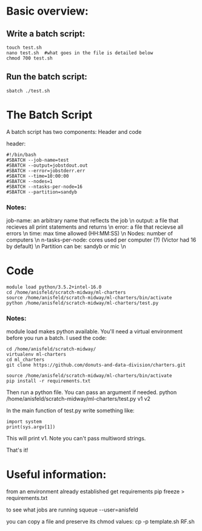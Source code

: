 # Basic overview:

## Write a batch script: 
	touch test.sh
	nano test.sh  #what goes in the file is detailed below
	chmod 700 test.sh

## Run the batch script:
	sbatch ./test.sh 

# The Batch Script
A batch script has two components: Header and code

header:

	#!/bin/bash
	#SBATCH --job-name=test
	#SBATCH --output=jobstdout.out
	#SBATCH --error=jobstderr.err
	#SBATCH --time=10:00:00
	#SBATCH --nodes=1
	#SBATCH --ntasks-per-node=16
	#SBATCH --partition=sandyb


### Notes:
job-name: an arbitrary name that reflects the job \n 
output: a file that recieves all print statements and returns \n
error: a file that recievse all errors \n
time: max time allowed (HH:MM:SS) \n
Nodes: number of computers \n
n-tasks-per-node: cores used per computer (?) (Victor had 16 by default) \n
Partition can be: sandyb or mic  \n


# Code

	module load python/3.5.2+intel-16.0
	cd /home/anisfeld/scratch-midway/ml-charters
	source /home/anisfeld/scratch-midway/ml-charters/bin/activate
	python /home/anisfeld/scratch-midway/ml-charters/test.py 


### Notes:
module load makes python available.
You'll need a virtual environment before you run a batch.
I used the code:

	cd /home/anisfeld/scratch-midway/
	virtualenv ml-charters
	cd ml_charters
	git clone https://github.com/donuts-and-data-division/charters.git

	source /home/anisfeld/scratch-midway/ml-charters/bin/activate
	pip install -r requirements.txt


Then run a python file. You can pass an argument if needed.
	python /home/anisfeld/scratch-midway/ml-charters/test.py  v1 v2

In the main function of test.py write something like:

	import system
	print(sys.argv[1])  

This will print v1. Note you can't pass multiword strings.

That's it! 

# Useful information:

from an environment already established get requirements
	pip freeze > requirements.txt

to see what jobs are running
	squeue --user=anisfeld

you can copy a file and preserve its chmod values:
	cp -p template.sh RF.sh




